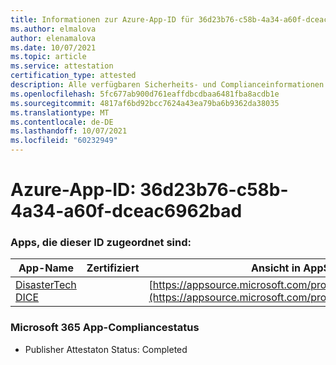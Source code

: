 ```yaml
---
title: Informationen zur Azure-App-ID für 36d23b76-c58b-4a34-a60f-dceac6962bad
ms.author: elmalova
author: elenamalova
ms.date: 10/07/2021
ms.topic: article
ms.service: attestation
certification_type: attested
description: Alle verfügbaren Sicherheits- und Complianceinformationen für 36d23b76-c58b-4a34-a60f-dceac6962bad.
ms.openlocfilehash: 5fc677ab900d761eaffdbcdbaa6481fba8acdb1e
ms.sourcegitcommit: 4817af6bd92bcc7624a43ea79ba6b9362da38035
ms.translationtype: MT
ms.contentlocale: de-DE
ms.lasthandoff: 10/07/2021
ms.locfileid: "60232949"
---
```

# <a name="azure-app-id-36d23b76-c58b-4a34-a60f-dceac6962bad"></a>Azure-App-ID: 36d23b76-c58b-4a34-a60f-dceac6962bad


### <a name="apps-associated-with-this-id"></a>Apps, die dieser ID zugeordnet sind:
| **App-Name** | **Zertifiziert** | **Ansicht in AppSource** |
|--------------|---------------|-----------------------|
| [DisasterTech DICE](https://docs.microsoft.com/microsoft-365-app-certification/forward/WA200001909) |  | [https://appsource.microsoft.com/product/office/WA200001909](https://appsource.microsoft.com/product/office/WA200001909) |

### <a name="microsoft-365-app-compliance-status"></a>Microsoft 365 App-Compliancestatus
- Publisher Attestaton Status: Completed
